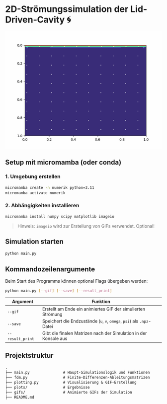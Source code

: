 # 2D-Strömungssimulation der Lid-Driven-Cavity 🌀

![Simulation](report/periodisch/top-positive-sine/top-positive-sine.gif)

## Setup mit micromamba (oder conda)

### 1. Umgebung erstellen

```bash
micromamba create -n numerik python=3.11
micromamba activate numerik
```

### 2. Abhängigkeiten installieren

```bash
micromamba install numpy scipy matplotlib imageio
```

> Hinweis: `imageio` wird zur Erstellung von GIFs verwendet. Optional!

## Simulation starten

```bash
python main.py
```

## Kommandozeilenargumente

Beim Start des Programms können optional Flags übergeben werden:

```bash
python main.py [--gif] [--save] [--result_print]
```

| Argument          | Funktion                                                                 |
|-------------------|--------------------------------------------------------------------------|
| `--gif`           | Erstellt am Ende ein animiertes GIF der simulierten Strömung              |
| `--save`          | Speichert die Endzustände (`u`, `v`, `omega`, `psi`) als `.npz`-Datei     |
| `--result_print`  | Gibt die finalen Matrizen nach der Simulation in der Konsole aus         |


## Projektstruktur

```text
.
├── main.py               # Haupt-Simulationslogik und Funktionen
├── fdm.py                # Finite-Differenzen-Ableitungsmatrizen
├── plotting.py           # Visualisierung & GIF-Erstellung
├── plots/                # Ergebnisse
├── gifs/                 # Animierte GIFs der Simulation
├── README.md             
```
